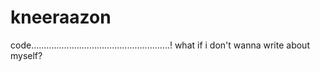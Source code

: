 # kneeraazon
code.......................................................!
 what if i don't wanna write about myself?
